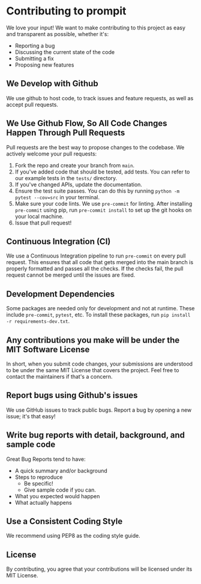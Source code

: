 # Contributing to prompit

We love your input! We want to make contributing to this project as easy and transparent as possible, whether it's:

- Reporting a bug
- Discussing the current state of the code
- Submitting a fix
- Proposing new features

## We Develop with Github

We use github to host code, to track issues and feature requests, as well as accept pull requests.

## We Use Github Flow, So All Code Changes Happen Through Pull Requests

Pull requests are the best way to propose changes to the codebase. We actively welcome your pull requests:

1. Fork the repo and create your branch from `main`.
2. If you've added code that should be tested, add tests. You can refer to our example tests in the `tests/` directory.
3. If you've changed APIs, update the documentation.
4. Ensure the test suite passes. You can do this by running `python -m pytest --cov=src` in your terminal.
5. Make sure your code lints. We use `pre-commit` for linting. After installing `pre-commit` using pip, run `pre-commit install` to set up the git hooks on your local machine.
6. Issue that pull request!

## Continuous Integration (CI)

We use a Continuous Integration pipeline to run `pre-commit` on every pull request. This ensures that all code that gets merged into the main branch is properly formatted and passes all the checks. If the checks fail, the pull request cannot be merged until the issues are fixed.

## Development Dependencies

Some packages are needed only for development and not at runtime. These include `pre-commit`, `pytest`, etc. To install these packages, run `pip install -r requirements-dev.txt`.

## Any contributions you make will be under the MIT Software License

In short, when you submit code changes, your submissions are understood to be under the same MIT License that covers the project. Feel free to contact the maintainers if that's a concern.

## Report bugs using Github's issues

We use GitHub issues to track public bugs. Report a bug by opening a new issue; it's that easy!

## Write bug reports with detail, background, and sample code

Great Bug Reports tend to have:

- A quick summary and/or background
- Steps to reproduce
  - Be specific!
  - Give sample code if you can.
- What you expected would happen
- What actually happens

## Use a Consistent Coding Style

We recommend using PEP8 as the coding style guide.

## License

By contributing, you agree that your contributions will be licensed under its MIT License.
